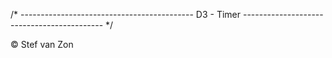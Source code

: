 /* ------------------------------------------- D3 - Timer ------------------------------------------- */

© Stef van Zon

